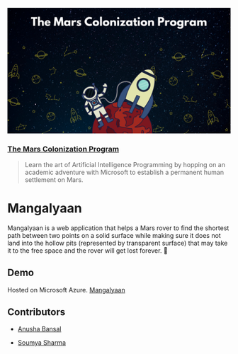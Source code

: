 ![Mars Colonization Program](./assets/programBanner.png)

### [The Mars Colonization Program](https://microsoft.acehacker.com/mars/)

> Learn the art of Artificial Intelligence Programming by hopping on an academic adventure with Microsoft to establish a permanent human settlement on Mars.


# Mangalyaan
Mangalyaan is a web application that helps a Mars rover to find the shortest path between two points on a solid surface while making sure it does not land into the hollow pits (represented by transparent surface) that may take it to the free space and the rover will get lost forever. :rocket: 

## Demo
Hosted on Microsoft Azure. [Mangalyaan](https://mangalyaan.z23.web.core.windows.net/)

## Contributors
- [Anusha Bansal](https://github.com/AnushaKittu)

- [Soumya Sharma](https://github.com/soumyaa1804)
